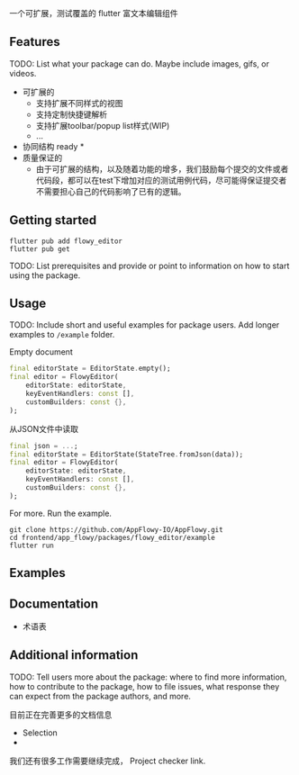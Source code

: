 <!-- 
This README describes the package. If you publish this package to pub.dev,
this README's contents appear on the landing page for your package.

For information about how to write a good package README, see the guide for
[writing package pages](https://dart.dev/guides/libraries/writing-package-pages). 

For general information about developing packages, see the Dart guide for
[creating packages](https://dart.dev/guides/libraries/create-library-packages)
and the Flutter guide for
[developing packages and plugins](https://flutter.dev/developing-packages). 
-->

一个可扩展，测试覆盖的 flutter 富文本编辑组件

## Features

TODO: List what your package can do. Maybe include images, gifs, or videos.

* 可扩展的
    * 支持扩展不同样式的视图
    * 支持定制快捷键解析
    * 支持扩展toolbar/popup list样式(WIP)
    * ...
* 协同结构 ready
    * 
* 质量保证的
    * 由于可扩展的结构，以及随着功能的增多，我们鼓励每个提交的文件或者代码段，都可以在test下增加对应的测试用例代码，尽可能得保证提交者不需要担心自己的代码影响了已有的逻辑。


## Getting started

```shell
flutter pub add flowy_editor
flutter pub get
```

TODO: List prerequisites and provide or point to information on how to
start using the package.

## Usage

TODO: Include short and useful examples for package users. Add longer examples
to `/example` folder. 

Empty document
```dart
final editorState = EditorState.empty();
final editor = FlowyEditor(
    editorState: editorState,
    keyEventHandlers: const [],
    customBuilders: const {},
);
```

从JSON文件中读取
```dart
final json = ...;
final editorState = EditorState(StateTree.fromJson(data));
final editor = FlowyEditor(
    editorState: editorState,
    keyEventHandlers: const [],
    customBuilders: const {},
);
```

For more. Run the example.
```shell
git clone https://github.com/AppFlowy-IO/AppFlowy.git
cd frontend/app_flowy/packages/flowy_editor/example
flutter run
```

## Examples

## Documentation
* 术语表

## Additional information
TODO: Tell users more about the package: where to find more information, how to 
contribute to the package, how to file issues, what response they can expect 
from the package authors, and more.

目前正在完善更多的文档信息
* Selection
* 

我们还有很多工作需要继续完成，
Project checker link.
